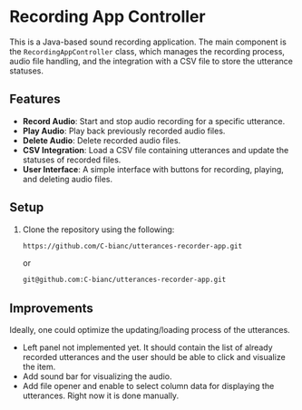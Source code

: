 # Recording App Controller

This is a Java-based sound recording application. The main component is the `RecordingAppController` class, which manages the recording process, audio file handling, and the integration with a CSV file to store the utterance statuses.

## Features

- **Record Audio**: Start and stop audio recording for a specific utterance.
- **Play Audio**: Play back previously recorded audio files.
- **Delete Audio**: Delete recorded audio files.
- **CSV Integration**: Load a CSV file containing utterances and update the statuses of recorded files.
- **User Interface**: A simple interface with buttons for recording, playing, and deleting audio files.

## Setup

1. Clone the repository using the following:
   ```bash
   https://github.com/C-bianc/utterances-recorder-app.git
   ```

   or

   ```bash
   git@github.com:C-bianc/utterances-recorder-app.git
   ```

## Improvements
Ideally, one could optimize the updating/loading process of the utterances.
- Left panel not implemented yet. It should contain the list of already recorded utterances and the user should be able to click and visualize the item.
- Add sound bar for visualizing the audio.
- Add file opener and enable to select column data for displaying the utterances. Right now it is done manually.

